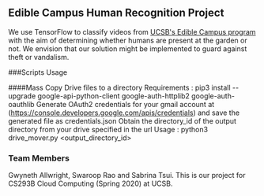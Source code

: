 ## Edible Campus Human Recognition Project

We use TensorFlow to classify videos from [UCSB's Edible Campus program](https://sustainability.ucsb.edu/ediblecampus/) with the aim of determining whether humans are present at the garden or not. We envision that our solution might be implemented to guard against theft or vandalism.

###Scripts Usage

####Mass Copy Drive files to a directory
Requirements : pip3 install --upgrade google-api-python-client google-auth-httplib2 google-auth-oauthlib
               Generate OAuth2 credentials for your gmail account at (https://console.developers.google.com/apis/credentials) and save the generated file as credentials.json
	       Obtain the directory_id of the output directory from your drive specified in the url
Usage : python3 drive_mover.py <output_directory_id>

### Team Members
Gwyneth Allwright, Swaroop Rao and Sabrina Tsui. This is our project for CS293B Cloud Computing (Spring 2020) at UCSB.
